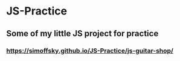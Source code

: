 # JS-Practice
## Some of my little JS project for practice

### https://simoffsky.github.io/JS-Practice/js-guitar-shop/
